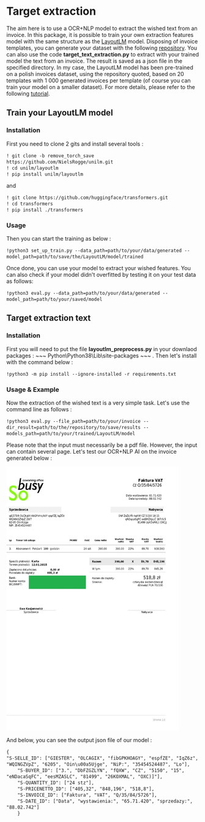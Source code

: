 # Target extraction

The aim here is to use a OCR+NLP model to extract the wished text from an invoice. In this package, it is possible to train your own extraction features model with the same structure as the [LayoutLM](https://huggingface.co/microsoft/layoutlm-base-uncased) model. Disposing of invoice templates, you can generate your dataset with the following [repository](https://github.com/h2o64/faktur_generator). You can also use the code **target_text_extraction.py** to extract with your trained model the text from an invoice. The result is saved as a json file in the specified directory. In my case, the LayoutLM model has been pre-trained on a polish invoices dataset, using the repository quoted, based on 20 templates with 1 000 generated invoices per template (of course you can train your model on a smaller dataset). For more details, please refer to the following [tutorial](https://towardsdatascience.com/fine-tuning-transformer-model-for-invoice-recognition-1e55869336d4).

## Train your LayoutLM model

### Installation 

First you need to clone 2 gits and install several tools :

~~~
! git clone -b remove_torch_save https://github.com/NielsRogge/unilm.git
! cd unilm/layoutlm
! pip install unilm/layoutlm
~~~

and 

~~~
! git clone https://github.com/huggingface/transformers.git
! cd transformers
! pip install ./transformers
~~~

### Usage

Then you can start the training as below :

~~~
!python3 set_up_train.py --data_path=path/to/your/data/generated --model_path=path/to/save/the/LayoutLM/model/trained
~~~

Once done, you can use your model to extract your wished features. You can also check if your model didn't overfitted by testing it on your test data as follows:

~~~
!python3 eval.py --data_path=path/to/your/data/generated --model_path=path/to/your/saved/model
~~~

## Target extraction text

### Installation

First you will need to put the file **layoutlm_preprocess.py** in your downlaod packages : ~~~ Python\Python38\Lib\site-packages ~~~ . Then let's install with the command below :

~~~
!python3 -m pip install --ignore-installed -r requirements.txt 
~~~

### Usage & Example

Now the extraction of the wished text is a very simple task. Let's use the command line as follows :

~~~
!python3 eval.py --file_path=path/to/your/invoice --dir_result=path/to/the/repository/to/save/results --models_path=path/to/your/trained/LayoutLM/model
~~~

Please note that the input must necessarily be a pdf file. However, the input can contain several page. Let's test our OCR+NLP AI on the invoice generated below :

<td><img src="test/invoice.jpg" width=450 heigth=660></td>

And below, you can see the output json file of our model :

~~~
{
"S-SELLE_ID": ["GIESTER", "OLCAGIX", "fibGPKHOAGY", "espfZE", "IqZ6z", "WQINGZVpZ", "6205", "Oin\u00a5Ujge", "NiP:", "35454524487", "Lo"],
    "S-BUYER_ID": ["3.", "DbFZGZLYN", "fQXW", "CZ", "5150", "15", "eNDacaSqFC", "eesMZASLC", "81499", "26KOXMAL", "OXC)]"], 
    "S-QUANTITY_ID": ["24 stz"], 
    "S-PRICENETTO_ID": ["405,32", "848,196", "518,8"], 
    "S-INVOICE_ID": ["Faktura", "VAT", "Q/35/84/5726"], 
    "S-DATE_ID": ["Data", "wystawienia:", "65.71.420", "sprzedazy:", "88.02.742"]
    }
~~~
